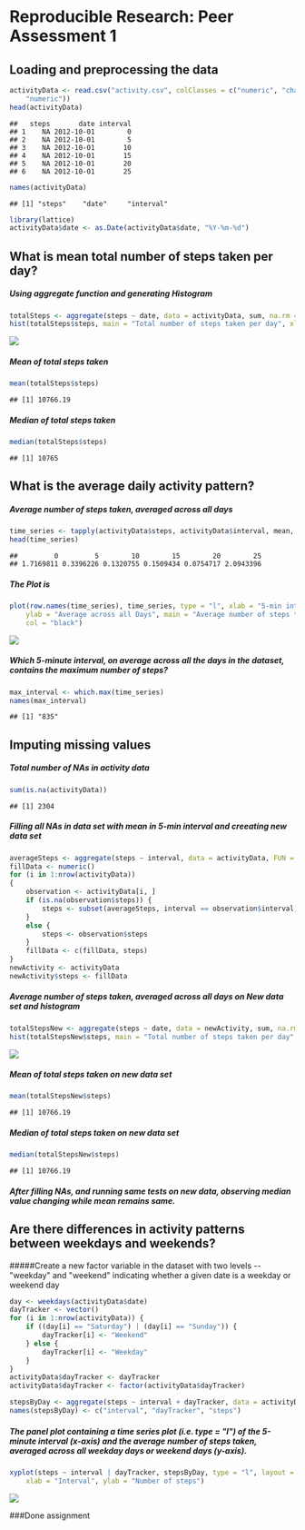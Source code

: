 # Reproducible Research: Peer Assessment 1


## Loading and preprocessing the data

```r
activityData <- read.csv("activity.csv", colClasses = c("numeric", "character", 
    "numeric"))
head(activityData)
```

```
##   steps       date interval
## 1    NA 2012-10-01        0
## 2    NA 2012-10-01        5
## 3    NA 2012-10-01       10
## 4    NA 2012-10-01       15
## 5    NA 2012-10-01       20
## 6    NA 2012-10-01       25
```


```r
names(activityData)
```

```
## [1] "steps"    "date"     "interval"
```


```r
library(lattice)
activityData$date <- as.Date(activityData$date, "%Y-%m-%d")
```
## What is mean total number of steps taken per day?
##### Using aggregate function and generating Histogram

```r
totalSteps <- aggregate(steps ~ date, data = activityData, sum, na.rm = TRUE)
hist(totalSteps$steps, main = "Total number of steps taken per day", xlab = "day", col = "purple")
```

![](PA1_template_files/figure-html/unnamed-chunk-4-1.png) 

##### Mean of total steps taken

```r
mean(totalSteps$steps)
```

```
## [1] 10766.19
```
##### Median of total steps taken

```r
median(totalSteps$steps)
```

```
## [1] 10765
```
## What is the average daily activity pattern?

##### Average number of steps taken, averaged across all days

```r
time_series <- tapply(activityData$steps, activityData$interval, mean, na.rm = TRUE)
head(time_series)
```

```
##         0         5        10        15        20        25 
## 1.7169811 0.3396226 0.1320755 0.1509434 0.0754717 2.0943396
```
##### The Plot is

```r
plot(row.names(time_series), time_series, type = "l", xlab = "5-min interval", 
    ylab = "Average across all Days", main = "Average number of steps taken", 
    col = "black")
```

![](PA1_template_files/figure-html/unnamed-chunk-8-1.png) 

##### Which 5-minute interval, on average across all the days in the dataset, contains the maximum number of steps?

```r
max_interval <- which.max(time_series)
names(max_interval)
```

```
## [1] "835"
```
## Imputing missing values
##### Total number of NAs in activity data

```r
sum(is.na(activityData))
```

```
## [1] 2304
```

##### Filling all NAs in data set with mean in 5-min interval and creeating new data set


```r
averageSteps <- aggregate(steps ~ interval, data = activityData, FUN = mean)
fillData <- numeric()
for (i in 1:nrow(activityData))
{
    observation <- activityData[i, ]
    if (is.na(observation$steps)) {
        steps <- subset(averageSteps, interval == observation$interval)$steps
    } 
    else {
        steps <- observation$steps
    }
    fillData <- c(fillData, steps)
}
newActivity <- activityData
newActivity$steps <- fillData
```

##### Average number of steps taken, averaged across all days on New data set and histogram

```r
totalStepsNew <- aggregate(steps ~ date, data = newActivity, sum, na.rm = TRUE)
hist(totalStepsNew$steps, main = "Total number of steps taken per day", xlab = "day", col = "purple")
```

![](PA1_template_files/figure-html/unnamed-chunk-12-1.png) 
##### Mean of total steps taken on new data set

```r
mean(totalStepsNew$steps)
```

```
## [1] 10766.19
```
##### Median of total steps taken on new data set

```r
median(totalStepsNew$steps)
```

```
## [1] 10766.19
```
##### After filling NAs, and running same tests on new data, observing median value changing while mean remains same.
## Are there differences in activity patterns between weekdays and weekends?
#####Create a new factor variable in the dataset with two levels -- "weekday" and "weekend" indicating whether a given date is a weekday or weekend day


```r
day <- weekdays(activityData$date)
dayTracker <- vector()
for (i in 1:nrow(activityData)) {
    if ((day[i] == "Saturday") | (day[i] == "Sunday")) {
        dayTracker[i] <- "Weekend"
    } else {
        dayTracker[i] <- "Weekday"
    }
}
activityData$dayTracker <- dayTracker
activityData$dayTracker <- factor(activityData$dayTracker)

stepsByDay <- aggregate(steps ~ interval + dayTracker, data = activityData, mean)
names(stepsByDay) <- c("interval", "dayTracker", "steps")
```

##### The panel plot containing a time series plot (i.e. type = "l") of the 5-minute interval (x-axis) and the average number of steps taken, averaged across all weekday days or weekend days (y-axis).


```r
xyplot(steps ~ interval | dayTracker, stepsByDay, type = "l", layout = c(1, 2), 
    xlab = "Interval", ylab = "Number of steps")
```

![](PA1_template_files/figure-html/unnamed-chunk-16-1.png) 

###Done assignment

